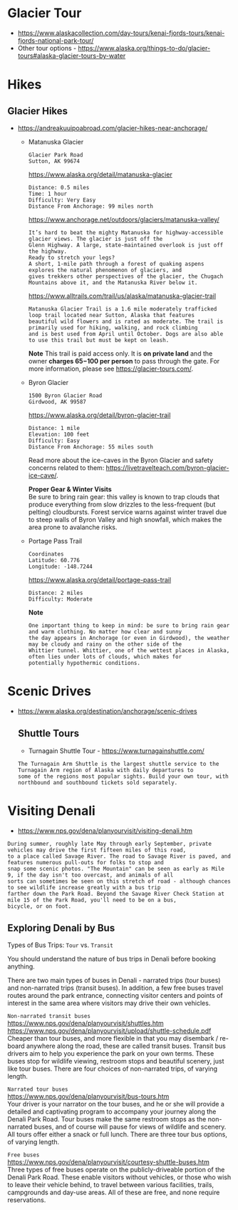 # Glacier Tour
* https://www.alaskacollection.com/day-tours/kenai-fjords-tours/kenai-fjords-national-park-tour/
* Other tour options - https://www.alaska.org/things-to-do/glacier-tours#alaska-glacier-tours-by-water

# Hikes
## Glacier Hikes
* https://andreakuuipoabroad.com/glacier-hikes-near-anchorage/
  
  * Matanuska Glacier  
    ```
    Glacier Park Road
    Sutton, AK 99674
    ```
    https://www.alaska.org/detail/matanuska-glacier    
    ```
    Distance: 0.5 miles
    Time: 1 hour
    Difficulty: Very Easy
    Distance From Anchorage: 99 miles north
    ```
    https://www.anchorage.net/outdoors/glaciers/matanuska-valley/
    ```
    It’s hard to beat the mighty Matanuska for highway-accessible glacier views. The glacier is just off the 
    Glenn Highway. A large, state-maintained overlook is just off the highway. 
    Ready to stretch your legs? 
    A short, 1-mile path through a forest of quaking aspens explores the natural phenomenon of glaciers, and 
    gives trekkers other perspectives of the glacier, the Chugach Mountains above it, and the Matanuska River below it.
    ```
    https://www.alltrails.com/trail/us/alaska/matanuska-glacier-trail
    ```
    Matanuska Glacier Trail is a 1.6 mile moderately trafficked loop trail located near Sutton, Alaska that features
    beautiful wild flowers and is rated as moderate. The trail is primarily used for hiking, walking, and rock climbing
    and is best used from April until October. Dogs are also able to use this trail but must be kept on leash.
    ```
    **Note** This trail is paid access only. It is **on private land** and the owner **charges $65-$100 per person** to pass through the gate. 
    For more information, please see https://glacier-tours.com/.  
    
  * Byron Glacier  
    ```
    1500 Byron Glacier Road
    Girdwood, AK 99587  
    ``` 
    https://www.alaska.org/detail/byron-glacier-trail  
    ```
    Distance: 1 mile
    Elevation: 100 feet
    Difficulty: Easy
    Distance From Anchorage: 55 miles south
    ```
    Read more about the ice-caves in the Byron Glacier and safety concerns related to them: https://livetravelteach.com/byron-glacier-ice-cave/.
    
    **Proper Gear & Winter Visits**  
    Be sure to bring rain gear: this valley is known to trap clouds that produce everything from slow drizzles to the less-frequent (but pelting) cloudbursts.
    Forest service warns against winter travel due to steep walls of Byron Valley and high snowfall, which makes the area prone to avalanche risks.
  
  * Portage Pass Trail  
    ```
    Coordinates
    Latitude: 60.776
    Longitude: -148.7244
    ```  
    https://www.alaska.org/detail/portage-pass-trail      
    ```
    Distance: 2 miles
    Difficulty: Moderate
    ```  
    **Note**  
    ```
    One important thing to keep in mind: be sure to bring rain gear and warm clothing. No matter how clear and sunny 
    the day appears in Anchorage (or even in Girdwood), the weather may be cloudy and rainy on the other side of the 
    Whittier tunnel. Whittier, one of the wettest places in Alaska, often lies under lots of clouds, which makes for 
    potentially hypothermic conditions.
    ```

# Scenic Drives
* https://www.alaska.org/destination/anchorage/scenic-drives

  ## Shuttle Tours
  * Turnagain Shuttle Tour - https://www.turnagainshuttle.com/  
  ```
  The Turnagain Arm Shuttle is the largest shuttle service to the Turnagain Arm region of Alaska with daily departures to
  some of the regions most popular sights. Build your own tour, with northbound and southbound tickets sold separately.
  ```

# Visiting Denali
* https://www.nps.gov/dena/planyourvisit/visiting-denali.htm
 ````
 During summer, roughly late May through early September, private vehicles may drive the first fifteen miles of this road, 
 to a place called Savage River. The road to Savage River is paved, and features numerous pull-outs for folks to stop and 
 snap some scenic photos. "The Mountain" can be seen as early as Mile 9, if the day isn't too overcast, and animals of all 
 sorts can sometimes be seen on this stretch of road - although chances to see wildlife increase greatly with a bus trip 
 farther down the Park Road. Beyond the Savage River Check Station at mile 15 of the Park Road, you'll need to be on a bus, 
 bicycle, or on foot.
 ````
  ## Exploring Denali by Bus
  Types of Bus Trips: `Tour` vs. `Transit`  

  You should understand the nature of bus trips in Denali before booking anything.

  There are two main types of buses in Denali - narrated trips (tour buses) and non-narrated trips (transit buses). In addition, a few free buses travel routes around the park entrance, connecting visitor centers and points of interest in the same area where visitors may drive their own vehicles.

  `Non-narrated transit buses`  
  https://www.nps.gov/dena/planyourvisit/shuttles.htm  
  https://www.nps.gov/dena/planyourvisit/upload/shuttle-schedule.pdf  
  Cheaper than tour buses, and more flexible in that you may disembark / re-board anywhere along the road, these are called transit buses. Transit bus drivers aim to help you   experience the park on your own terms. These buses stop for wildlife viewing, restroom stops and beautiful scenery, just like tour buses. There are four choices of non-narrated trips, of varying length.

  `Narrated tour buses`  
  https://www.nps.gov/dena/planyourvisit/bus-tours.htm  
  Your driver is your narrator on the tour buses, and he or she will provide a detailed and captivating program to accompany your journey along the Denali Park Road. Tour buses make the same restroom stops as the non-narrated buses, and of course will pause for views of wildlife and scenery. All tours offer either a snack or full lunch. There are three tour bus options, of varying length.

  `Free buses`  
  https://www.nps.gov/dena/planyourvisit/courtesy-shuttle-buses.htm  
  Three types of free buses operate on the publicly-driveable portion of the Denali Park Road. These enable visitors without vehicles, or those who wish to leave their vehicle behind, to travel between various facilities, trails, campgrounds and day-use areas. All of these are free, and none require reservations.
